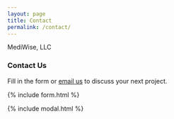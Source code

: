 ```yaml
---
layout: page
title: Contact
permalink: /contact/
---
```



MediWise, LLC

### Contact Us

Fill in the form or [email us](mailto:{{site.email}}) to discuss your next project.

{% include form.html %}

{% include modal.html %}
